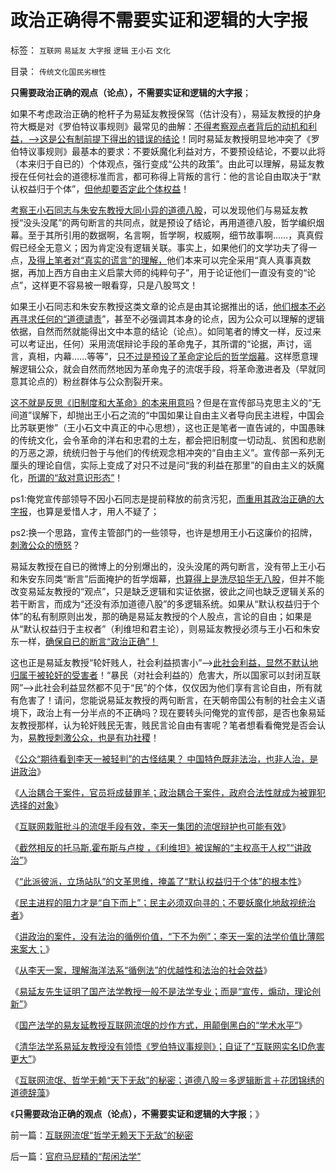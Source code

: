 # 政治正确得不需要实证和逻辑的大字报

标签： `互联网` `易延友` `大字报` `逻辑` `王小石` `文化` 

目录： `传统文化国民劣根性`

**只需要政治正确的观点（论点），不需要实证和逻辑的大字报**；

如果不考虑政治正确的枪杆子为易延友教授保驾（估计没有），易延友教授的护身符大概是对《罗伯特议事规则》最常见的曲解：[不得考察观点者背后的动机和利益，——>这是公有制前提下得出的错误的结论](../../../2013/7/24/《罗伯特议事规则》要考察观点背后的动机和行动预期.md)！同时易延友教授明显地冲突了《罗伯特议事规则》最基本的要求：不要妖魔化利益对方，不要预设结论，不要以此将（本来归于自已的）个体观点，强行变成“公共的政策”。由此可以理解，易延友教授在任何社会的道德标准而言，都可称得上背叛的言行：他的言论自由取决于“默认权益归于个体”，[但他却要否定此个体权益](../../../2009/3/24/大学无书！每个人都有个人利益观点发言权.md)！

[考察王小石同志与朱安东教授大同小异的道德八股](../../../2013/8/1/民主进程，法治先于自治，自治先于多党制，多党优先于宪政.md)，可以发现他们与易延友教授“没头没尾”的两句断言的共同点，就是预设了结论，再用道德八股，哲学编织烟幕。至于其所引用的数据啊，名言啊，哲学啊，权威啊，细节故事啊……，真真假假已经全无意义；因为肯定没有逻辑关联。事实上，如果他们的文学功夫了得一点，[及得上笔者对“真实的谎言”的理解，](../../../2012/5/3/“绝对真实”的“细节理性主义”制造谣言.md)他们本来可以完全采用“真人真事真数据，再加上西方自由主义启蒙大师的纯粹句子”，用于论证他们一直没有变的“论点”，这样更不容易被一眼看穿，只是八股骂文！

如果王小石同志和朱安东教授这类文章的论点是由其论据推出的话，[他们根本不必再寻求任何的“道德谴责](../../../2013/7/16/中国文化“阴险，含蓄，朋党”劣根性和李天一轮奸案.md)”，甚至不必强调其本身的论点，因为公众可以理解的逻辑依据，自然而然就能得出文中本意的结论（论点）。如同笔者的博文一样，反过来可以考证出，任何）采用流氓辩论手段的革命鬼子，其所谓的“论据，声讨，谣言，真相，内幕……等等”，[只不过是预设了革命定论后的哲学烟幕](../../../2013/1/6/革命者的口号相当于独裁者的政策.md)。这样愿意理解逻辑公众，就会自然而然地因为革命鬼子的流氓手段，将革命激进者及（早就同意其论点的）粉丝群体与公众割裂开来。

[这不就是反思《旧制度和大革命》的本来用意吗](../../../2013/6/15/自然秩序不可能通过革命建构，“革命!多少复古以你为名”！.md)？但是在宣传部马克思主义的“无间道”误解下，却抛出王小石之流的“中国如果让自由主义者导向民主进程，中国会比苏联更惨”（王小石文中真正的中心思想），这也正是笔者一直告诫的，中国愚昧的传统文化，会令革命的洋右和忠君的土左，都会把旧制度一切动乱、贫困和悲剧的万恶之源，统统归咎于与他们的传统观念相冲突的“自由主义”。宣传部一系列无厘头的理论自信，实际上变成了对只不过是问“我的利益在那里”的自由主义的妖魔化，[所谓的“敌对意识形态”](../../../2013/6/4/《通往奴役之路》是“敌对意识形态”“意图颠覆”？.md)！

ps1:俺党宣传部领导不因小石同志是提前释放的前贪污犯，[而重用其政治正确的大字报](../../../2013/8/1/民主进程，法治先于自治，自治先于多党制，多党优先于宪政.md)，也算是爱惜人才，用人不疑了；

ps2:换一个思路，宣传主管部门的一些领导，也许是想用王小石这廉价的招牌，[刺激公众的愤怒](../../../2013/8/2/易延友教授所体现的国产法学教授的专业和水平.md)？

易延友教授在自已的微博上的分别爆出的，没头没尾的两句断言，没有带上王小石和朱安东同类“断言”后面掩护的哲学烟幕，[也算得上是洗尽铅华无八股](../../../2011/3/3/中国传统议论文“三要素”的沟通含义.md)，但并不能改变易延友教授的“观点”，只是缺乏逻辑和实证依据，彼此之间也缺乏逻辑关系的若干断言，而成为“还没有添加道德八股”的多逻辑系统。如果从“默认权益归于个体”的私有制原则出发，那的确是易延友教授的个人股点，言论的自由；如果是从“默认权益归于主权者”（利维坦和君主论），则易延友教授必须与王小石和朱安东一样，[确保自已的断言“政治正确”！](../../../2013/6/6/宣传只是统治阶级内部的动员；或者是向平民百姓的宣战.md)

这也正是易延友教授“轮奸贱人，社会利益损害小”——>[此社会利益，显然不默认地归属于被轮奸的受害者](../../../2013/7/6/法官自由裁量权不包含“减免刑事责任”，被轮奸的受害人的人权.md)！“暴民（对社会利益的）危害大，所以国家可以封闭互联网”——>此社会利益显然都不见于“民”的个体，仅仅因为他们享有言论自由，所有就有危害了！请问，您能说易延友教授的两句断言，在天朝帝国公有制的社会主义语境下，政治上有一分半点的不正确吗？现在要转头问俺党的宣传部，是否也象易延友教授那样，认为轮奸贱民无害，贱民言论自由有害呢？笔者想看看俺党是否会认为，[易教授刺激公众，也是有功社稷](../../../2009/10/21/人，鬼.md)！

《[公众“期待看到李天一被轻判”的古怪结果？
中国特色既非法治，也非人治，是讲政治](../../../2013/7/31/李天一的悲情炒作，俺国特色既非法治，也非人治，是讲政治.md)》

《[人治耦合于案件，官员将成替罪羊；政治耦合于案件，政府合法性就成为被罪犯选择的对象](../../../2013/7/31/李家集团或故意激怒公众，为司法腐败创造条件.md)》

《[互联网栽赃批斗的流氓手段有效，李天一集团的流氓辩护也可能有效](../../../2013/8/1/轮奸案能够被辩证成“妓女和猪摔架”，必须在神奇特色的国度.md)》

《[截然相反的托马斯.霍布斯与卢梭
，《利维坦》被误解的“主权高于人权”“讲政治”](../../../2013/8/1/“司法要讲政治”自谁启蒙？孟德斯鸠，霍布斯，卢梭；.md)》

《[“此派彼派，立场站队”的文革思维，掩盖了“默认权益归于个体”的根本性](../../../2013/8/1/李天一集团“文革式辩护”或奏效于“此派彼派”.md)》

《[民主进程的阻力才是“自下而上”；民主必须双向寻的；不要妖魔化地敌视统治者](../../../2013/8/1/民主进程，法治先于自治，自治先于多党制，多党优先于宪政.md)》

《[讲政治的案件，没有法治的循例价值，“下不为例”；李天一案的法学价值比薄熙来案大；](../../../2013/8/2/讲政治的案例，没有法治的循例价值，“下不为例”.md)》

《[从李天一案，理解海洋法系“循例法”的优越性和法治的社会效益](../../../2013/8/2/辛普森案强化了美国法治，李天一案考察中国有多少法治.md)》

《[易延友先生证明了国产法学教授一般不是法学专业；而是“宣传，煽动，理论创新”](../../../2013/8/2/易延友教授所体现的国产法学教授的专业和水平.md)》

《[国产法学的易友延教授互联网流氓的炒作方式，用颠倒黑白的“学术水平”](../../../2013/8/3/有中国特色的国际接轨，互联网流氓的炒作方式，颠倒黑白的学术水平.md)》

《[清华法学系易延友教授没有领悟《罗伯特议事规则》；自证了“互联网实名ID危害更大”](../../../2013/8/3/清华法学系易延友教授没有领悟《罗伯特议事规则》.md)》

《[互联网流氓、哲学无赖“天下无敌”的秘密；道德八股＝多逻辑断言＋花团锦绣的道德辞藻](../../../2013/8/3/互联网流氓“哲学无赖天下无敌”的秘密.md)》

《**只需要政治正确的观点（论点），不需要实证和逻辑的大字报**；》

前一篇：[互联网流氓“哲学无赖天下无敌”的秘密](../../../2013/8/3/互联网流氓“哲学无赖天下无敌”的秘密.md)

后一篇：[官府马屁精的“帮闲法学”](../../../2013/8/5/官府马屁精的“帮闲法学”.md)